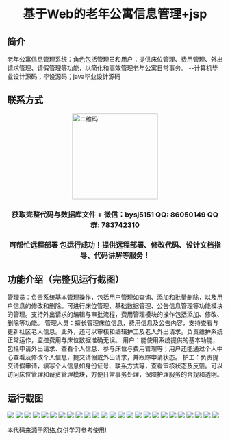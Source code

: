 <p><h1 align="center">基于Web的老年公寓信息管理+jsp</h1></p>

## 简介
老年公寓信息管理系统：角色包括管理员和用户；提供床位管理、费用管理、外出请求管理、请假管理等功能，以简化和高效管理老年公寓日常事务。    --计算机毕业设计源码；毕设源码；java毕业设计源码


## 联系方式
<img src="https://bs-1329754181.cos.ap-shanghai.myqcloud.com/wx.jpg" alt="二维码" style="display: block; margin: 0 auto;" width="200px">
<p><h3 align="center">获取完整代码与数据库文件 + 微信：bysj5151 QQ: 86050149 QQ群: 783742310</h3></p>
<p><h3 align="center">可帮忙远程部署 包运行成功！提供远程部署、修改代码、设计文档指导、代码讲解等服务！</h3></p>

## 功能介绍（完整见运行截图）
管理员：负责系统基本管理操作，包括用户管理如查询、添加和批量删除，以及用户信息的修改和删除。可进行床位管理、基础数据管理、公告信息管理等功能模块的管理。支持外出请求的编辑与审批流程，费用管理模块的操作包括添加、修改、删除等功能。 管理人员：擅长管理床位信息，费用信息及公告内容，支持查看与更新社区老人信息。此外，还可以审核和编辑护工及老人外出请求。负责维护系统正常运作，监控费用与床位数据准确无误。 用户：能使用系统提供的基本功能，包括申请外出请求、查看个人信息、参与床位与费用管理等；用户还能通过个人中心查看及修改个人信息，提交请假或外出请求，并跟踪申请状态。 护工：负责提交请假申请，填写个人信息如身份证号、联系方式等，查看审核状态及反馈。可以访问床位管理和薪资管理模块，方便日常事务处理，保障护理服务的合规和透明。


## 运行截图
![](https://bs-1329754181.cos.ap-shanghai.myqcloud.com/ssm/ElderlyApartmentInfoManagementWebJsp/img/001.jpg)
![](https://bs-1329754181.cos.ap-shanghai.myqcloud.com/ssm/ElderlyApartmentInfoManagementWebJsp/img/002.jpg)
![](https://bs-1329754181.cos.ap-shanghai.myqcloud.com/ssm/ElderlyApartmentInfoManagementWebJsp/img/003.jpg)
![](https://bs-1329754181.cos.ap-shanghai.myqcloud.com/ssm/ElderlyApartmentInfoManagementWebJsp/img/004.jpg)
![](https://bs-1329754181.cos.ap-shanghai.myqcloud.com/ssm/ElderlyApartmentInfoManagementWebJsp/img/005.jpg)
![](https://bs-1329754181.cos.ap-shanghai.myqcloud.com/ssm/ElderlyApartmentInfoManagementWebJsp/img/006.jpg)
![](https://bs-1329754181.cos.ap-shanghai.myqcloud.com/ssm/ElderlyApartmentInfoManagementWebJsp/img/007.jpg)
![](https://bs-1329754181.cos.ap-shanghai.myqcloud.com/ssm/ElderlyApartmentInfoManagementWebJsp/img/008.jpg)
![](https://bs-1329754181.cos.ap-shanghai.myqcloud.com/ssm/ElderlyApartmentInfoManagementWebJsp/img/009.jpg)
![](https://bs-1329754181.cos.ap-shanghai.myqcloud.com/ssm/ElderlyApartmentInfoManagementWebJsp/img/010.jpg)
![](https://bs-1329754181.cos.ap-shanghai.myqcloud.com/ssm/ElderlyApartmentInfoManagementWebJsp/img/011.jpg)
![](https://bs-1329754181.cos.ap-shanghai.myqcloud.com/ssm/ElderlyApartmentInfoManagementWebJsp/img/012.jpg)
![](https://bs-1329754181.cos.ap-shanghai.myqcloud.com/ssm/ElderlyApartmentInfoManagementWebJsp/img/013.jpg)
![](https://bs-1329754181.cos.ap-shanghai.myqcloud.com/ssm/ElderlyApartmentInfoManagementWebJsp/img/014.jpg)
![](https://bs-1329754181.cos.ap-shanghai.myqcloud.com/ssm/ElderlyApartmentInfoManagementWebJsp/img/015.jpg)
![](https://bs-1329754181.cos.ap-shanghai.myqcloud.com/ssm/ElderlyApartmentInfoManagementWebJsp/img/016.jpg)
![](https://bs-1329754181.cos.ap-shanghai.myqcloud.com/ssm/ElderlyApartmentInfoManagementWebJsp/img/017.jpg)
![](https://bs-1329754181.cos.ap-shanghai.myqcloud.com/ssm/ElderlyApartmentInfoManagementWebJsp/img/018.jpg)
![](https://bs-1329754181.cos.ap-shanghai.myqcloud.com/ssm/ElderlyApartmentInfoManagementWebJsp/img/019.jpg)
![](https://bs-1329754181.cos.ap-shanghai.myqcloud.com/ssm/ElderlyApartmentInfoManagementWebJsp/img/020.jpg)
![](https://bs-1329754181.cos.ap-shanghai.myqcloud.com/ssm/ElderlyApartmentInfoManagementWebJsp/img/021.jpg)
![](https://bs-1329754181.cos.ap-shanghai.myqcloud.com/ssm/ElderlyApartmentInfoManagementWebJsp/img/022.jpg)
![](https://bs-1329754181.cos.ap-shanghai.myqcloud.com/ssm/ElderlyApartmentInfoManagementWebJsp/img/023.jpg)
![](https://bs-1329754181.cos.ap-shanghai.myqcloud.com/ssm/ElderlyApartmentInfoManagementWebJsp/img/024.jpg)
![](https://bs-1329754181.cos.ap-shanghai.myqcloud.com/ssm/ElderlyApartmentInfoManagementWebJsp/img/025.jpg)

<p>本代码来源于网络,仅供学习参考使用!</p>
